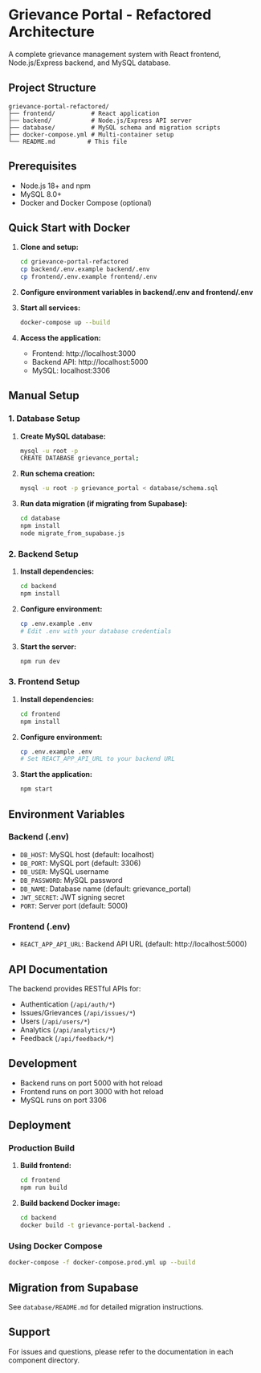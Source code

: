 
# Grievance Portal - Refactored Architecture

A complete grievance management system with React frontend, Node.js/Express backend, and MySQL database.

## Project Structure

```
grievance-portal-refactored/
├── frontend/          # React application
├── backend/           # Node.js/Express API server
├── database/          # MySQL schema and migration scripts
├── docker-compose.yml # Multi-container setup
└── README.md         # This file
```

## Prerequisites

- Node.js 18+ and npm
- MySQL 8.0+
- Docker and Docker Compose (optional)

## Quick Start with Docker

1. **Clone and setup:**
   ```bash
   cd grievance-portal-refactored
   cp backend/.env.example backend/.env
   cp frontend/.env.example frontend/.env
   ```

2. **Configure environment variables in backend/.env and frontend/.env**

3. **Start all services:**
   ```bash
   docker-compose up --build
   ```

4. **Access the application:**
   - Frontend: http://localhost:3000
   - Backend API: http://localhost:5000
   - MySQL: localhost:3306

## Manual Setup

### 1. Database Setup

1. **Create MySQL database:**
   ```bash
   mysql -u root -p
   CREATE DATABASE grievance_portal;
   ```

2. **Run schema creation:**
   ```bash
   mysql -u root -p grievance_portal < database/schema.sql
   ```

3. **Run data migration (if migrating from Supabase):**
   ```bash
   cd database
   npm install
   node migrate_from_supabase.js
   ```

### 2. Backend Setup

1. **Install dependencies:**
   ```bash
   cd backend
   npm install
   ```

2. **Configure environment:**
   ```bash
   cp .env.example .env
   # Edit .env with your database credentials
   ```

3. **Start the server:**
   ```bash
   npm run dev
   ```

### 3. Frontend Setup

1. **Install dependencies:**
   ```bash
   cd frontend
   npm install
   ```

2. **Configure environment:**
   ```bash
   cp .env.example .env
   # Set REACT_APP_API_URL to your backend URL
   ```

3. **Start the application:**
   ```bash
   npm start
   ```

## Environment Variables

### Backend (.env)
- `DB_HOST`: MySQL host (default: localhost)
- `DB_PORT`: MySQL port (default: 3306)
- `DB_USER`: MySQL username
- `DB_PASSWORD`: MySQL password
- `DB_NAME`: Database name (default: grievance_portal)
- `JWT_SECRET`: JWT signing secret
- `PORT`: Server port (default: 5000)

### Frontend (.env)
- `REACT_APP_API_URL`: Backend API URL (default: http://localhost:5000)

## API Documentation

The backend provides RESTful APIs for:
- Authentication (`/api/auth/*`)
- Issues/Grievances (`/api/issues/*`)
- Users (`/api/users/*`)
- Analytics (`/api/analytics/*`)
- Feedback (`/api/feedback/*`)

## Development

- Backend runs on port 5000 with hot reload
- Frontend runs on port 3000 with hot reload
- MySQL runs on port 3306

## Deployment

### Production Build

1. **Build frontend:**
   ```bash
   cd frontend
   npm run build
   ```

2. **Build backend Docker image:**
   ```bash
   cd backend
   docker build -t grievance-portal-backend .
   ```

### Using Docker Compose

```bash
docker-compose -f docker-compose.prod.yml up --build
```

## Migration from Supabase

See `database/README.md` for detailed migration instructions.

## Support

For issues and questions, please refer to the documentation in each component directory.
